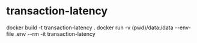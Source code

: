 # transaction-latency

docker build -t transaction-latency .
docker run -v (pwd)/data:/data --env-file .env --rm -it  transaction-latency